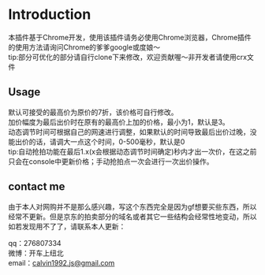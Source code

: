 Introduction
============

本插件基于Chrome开发，使用该插件请务必使用Chrome浏览器，Chrome插件的使用方法请询问Chrome的爹爹google或度娘～  
tip:部分可优化的部分请自行clone下来修改，欢迎贡献喔～非开发者请使用crx文件

Usage
-----

默认可接受的最高价为原价的7折，该价格可自行修改。  
加价幅度为最后出价时在原有的最高价上加的价格，最小为1，默认是3。  
动态调节时间可根据自己的网速进行调整，如果默认的时间导致最后出价过晚，没能出价的话，请调大一点这个时间，0-500毫秒，默认是0  
tip:自动抢拍功能在最后1.x(x会根据动态调节时间确定)秒内才出一次价，在这之前只会在console中更新价格；手动抢拍点一次会进行一次出价操作。

contact me
-----

由于本人对网购并不是那么感兴趣，写这个东西完全是因为gf想要买些东西，所以经常不更新。但是京东的拍卖部分的域名或者其它一些结构会经常性地变动，所以如若发现用不了了，请联系本人更新：

qq：276807334  
微博：开车上纽北  
email：calvin1992.js@gmail.com
